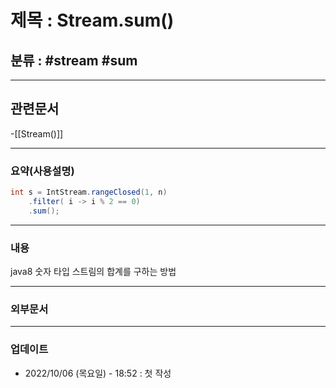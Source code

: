 # 제목 : Stream.sum()

## 분류 : #stream #sum

---
## 관련문서
-[[Stream()]]

----
### 요약(사용설명)
```Java
int s = IntStream.rangeClosed(1, n)
	.filter( i -> i % 2 == 0)
	.sum();
```

---
### 내용
java8 숫자 타입 스트림의 합계를 구하는 방법


----
### 외부문서

----
### 업데이트
-  2022/10/06 (목요일) - 18:52 : 첫 작성
